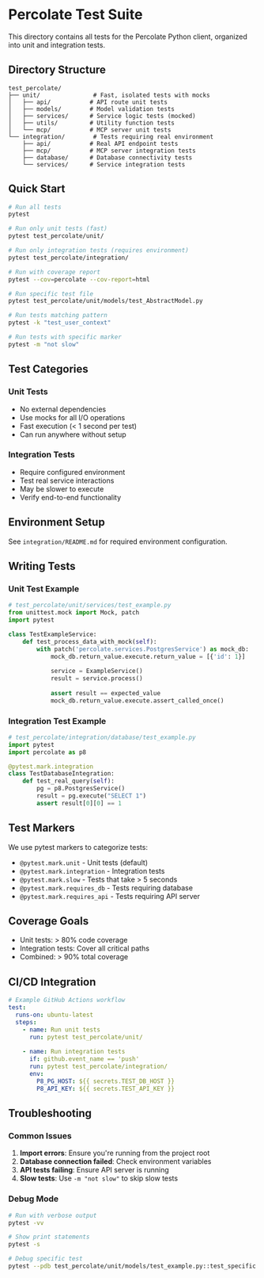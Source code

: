 # Percolate Test Suite

This directory contains all tests for the Percolate Python client, organized into unit and integration tests.

## Directory Structure

```
test_percolate/
├── unit/               # Fast, isolated tests with mocks
│   ├── api/           # API route unit tests
│   ├── models/        # Model validation tests
│   ├── services/      # Service logic tests (mocked)
│   ├── utils/         # Utility function tests
│   └── mcp/           # MCP server unit tests
└── integration/        # Tests requiring real environment
    ├── api/           # Real API endpoint tests
    ├── mcp/           # MCP server integration tests
    ├── database/      # Database connectivity tests
    └── services/      # Service integration tests
```

## Quick Start

```bash
# Run all tests
pytest

# Run only unit tests (fast)
pytest test_percolate/unit/

# Run only integration tests (requires environment)
pytest test_percolate/integration/

# Run with coverage report
pytest --cov=percolate --cov-report=html

# Run specific test file
pytest test_percolate/unit/models/test_AbstractModel.py

# Run tests matching pattern
pytest -k "test_user_context"

# Run tests with specific marker
pytest -m "not slow"
```

## Test Categories

### Unit Tests
- No external dependencies
- Use mocks for all I/O operations
- Fast execution (< 1 second per test)
- Can run anywhere without setup

### Integration Tests  
- Require configured environment
- Test real service interactions
- May be slower to execute
- Verify end-to-end functionality

## Environment Setup

See `integration/README.md` for required environment configuration.

## Writing Tests

### Unit Test Example
```python
# test_percolate/unit/services/test_example.py
from unittest.mock import Mock, patch
import pytest

class TestExampleService:
    def test_process_data_with_mock(self):
        with patch('percolate.services.PostgresService') as mock_db:
            mock_db.return_value.execute.return_value = [{'id': 1}]
            
            service = ExampleService()
            result = service.process()
            
            assert result == expected_value
            mock_db.return_value.execute.assert_called_once()
```

### Integration Test Example
```python
# test_percolate/integration/database/test_example.py
import pytest
import percolate as p8

@pytest.mark.integration
class TestDatabaseIntegration:
    def test_real_query(self):
        pg = p8.PostgresService()
        result = pg.execute("SELECT 1")
        assert result[0][0] == 1
```

## Test Markers

We use pytest markers to categorize tests:

- `@pytest.mark.unit` - Unit tests (default)
- `@pytest.mark.integration` - Integration tests
- `@pytest.mark.slow` - Tests that take > 5 seconds
- `@pytest.mark.requires_db` - Tests requiring database
- `@pytest.mark.requires_api` - Tests requiring API server

## Coverage Goals

- Unit tests: > 80% code coverage
- Integration tests: Cover all critical paths
- Combined: > 90% total coverage

## CI/CD Integration

```yaml
# Example GitHub Actions workflow
test:
  runs-on: ubuntu-latest
  steps:
    - name: Run unit tests
      run: pytest test_percolate/unit/
    
    - name: Run integration tests
      if: github.event_name == 'push'
      run: pytest test_percolate/integration/
      env:
        P8_PG_HOST: ${{ secrets.TEST_DB_HOST }}
        P8_API_KEY: ${{ secrets.TEST_API_KEY }}
```

## Troubleshooting

### Common Issues

1. **Import errors**: Ensure you're running from the project root
2. **Database connection failed**: Check environment variables
3. **API tests failing**: Ensure API server is running
4. **Slow tests**: Use `-m "not slow"` to skip slow tests

### Debug Mode

```bash
# Run with verbose output
pytest -vv

# Show print statements
pytest -s

# Debug specific test
pytest --pdb test_percolate/unit/models/test_example.py::test_specific
```
